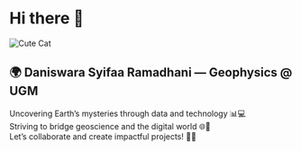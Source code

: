 # Hi there 👋

![Cute Cat](https://th.bing.com/th/id/OIP.uHkVlvwbguDa1n30T45Y5AHaFo?o=7&rm=3&rs=1&pid=ImgDetMain)

## 🌍 Daniswara Syifaa Ramadhani — Geophysics @ UGM  

Uncovering Earth’s mysteries through data and technology 📊💻  
Striving to bridge geoscience and the digital world 🌐🔬  
Let’s collaborate and create impactful projects! 🤝🚀
